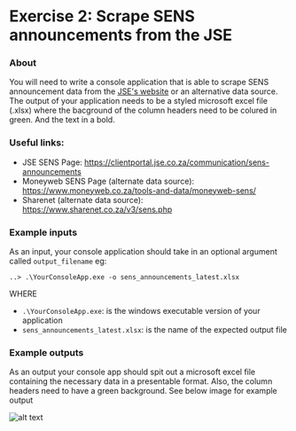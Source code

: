# Exercise 2: Scrape SENS announcements from the JSE

### About



You will need to write a console application that is able to scrape SENS announcement data from the [JSE's website](https://clientportal.jse.co.za/communication/sens-announcements) or an alternative data source.
The output of your application needs to be a styled microsoft excel file (.xlsx) where the bacground of the column headers need to be colured in green.
And the text in a bold. 


### Useful links:
* JSE SENS Page: https://clientportal.jse.co.za/communication/sens-announcements
* Moneyweb SENS Page (alternate data source): https://www.moneyweb.co.za/tools-and-data/moneyweb-sens/
* Sharenet (alternate data source): https://www.sharenet.co.za/v3/sens.php



### Example inputs
As an input, your console application should take in an optional argument called `output_filename` eg:

```
..> .\YourConsoleApp.exe -o sens_announcements_latest.xlsx
```
WHERE
* `.\YourConsoleApp.exe`: is the windows executable version of your application
* `sens_announcements_latest.xlsx`: is the name of the expected output file

### Example outputs
As an output your console app should spit out a microsoft excel file containing the necessary data in a presentable format. Also, the column headers need to have a green background. See below image for example output

![alt text](https://drive.google.com/file/d/1QCP2yQOCr9KmuRVYXBKez4RS_phgaKiH/view?usp=sharing)